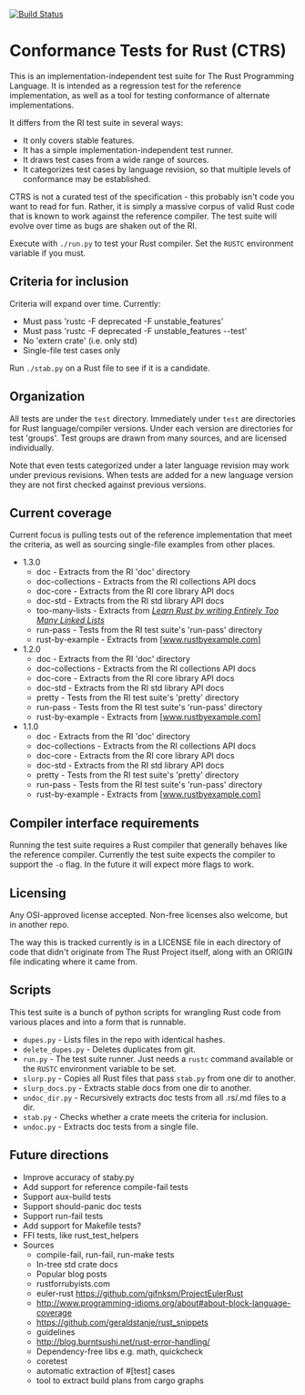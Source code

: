 [![Build Status](https://travis-ci.org/brson/ctrs.svg?branch=master)](https://travis-ci.org/brson/ctrs)

# Conformance Tests for Rust (CTRS)

This is an implementation-independent test suite for The Rust
Programming Language. It is intended as a regression test for
the reference implementation, as well as a tool for testing
conformance of alternate implementations.

It differs from the RI test suite in several ways:

* It only covers stable features.
* It has a simple implementation-independent test runner.
* It draws test cases from a wide range of sources.
* It categorizes test cases by language revision, so that multiple
  levels of conformance may be established.

CTRS is not a curated test of the specification - this probably isn't
code you want to read for fun. Rather, it is simply a massive corpus
of valid Rust code that is known to work against the reference
compiler. The test suite will evolve over time as bugs are shaken
out of the RI.

Execute with `./run.py` to test your Rust compiler.
Set the `RUSTC` environment variable if you must.

## Criteria for inclusion

Criteria will expand over time.
Currently:

* Must pass 'rustc -F deprecated -F unstable_features'
* Must pass 'rustc -F deprecated -F unstable_features --test'
* No 'extern crate' (i.e. only std)
* Single-file test cases only

Run `./stab.py` on a Rust file to see if it is a candidate.

## Organization

All tests are under the `test` directory. Immediately under `test` are
directories for Rust language/compiler versions. Under each version
are directories for test 'groups'. Test groups are drawn from many
sources, and are licensed individually.

Note that even tests categorized under a later language revision may
work under previous revisions. When tests are added for a new language
version they are not first checked against previous versions.

## Current coverage

Current focus is pulling tests out of the reference implementation that
meet the criteria, as well as sourcing single-file examples from
other places.

- 1.3.0
  - doc - Extracts from the RI 'doc' directory
  - doc-collections - Extracts from the RI collections API docs
  - doc-core - Extracts from the RI core library API docs
  - doc-std - Extracts from the RI std library API docs
  - too-many-lists - Extracts from *[Learn Rust by writing Entirely Too Many Linked Lists][lists]*
  - run-pass - Tests from the RI test suite's 'run-pass' directory
  - rust-by-example - Extracts from [www.rustbyexample.com]
- 1.2.0
  - doc - Extracts from the RI 'doc' directory
  - doc-collections - Extracts from the RI collections API docs
  - doc-core - Extracts from the RI core library API docs
  - doc-std - Extracts from the RI std library API docs
  - pretty - Tests from the RI test suite's 'pretty' directory
  - run-pass - Tests from the RI test suite's 'run-pass' directory
  - rust-by-example - Extracts from [www.rustbyexample.com]
- 1.1.0
  - doc - Extracts from the RI 'doc' directory
  - doc-collections - Extracts from the RI collections API docs
  - doc-core - Extracts from the RI core library API docs
  - doc-std - Extracts from the RI std library API docs
  - pretty - Tests from the RI test suite's 'pretty' directory
  - run-pass - Tests from the RI test suite's 'run-pass' directory
  - rust-by-example - Extracts from [www.rustbyexample.com]

[lists]: https://github.com/Gankro/too-many-lists
[www.rustbyexample.com]: http://www.rust-by-example.com

## Compiler interface requirements

Running the test suite requires a Rust compiler that generally behaves
like the reference compiler. Currently the test suite expects the
compiler to support the `-o` flag. In the future it will expect more
flags to work.

## Licensing

Any OSI-approved license accepted. Non-free licenses also welcome, but
in another repo.

The way this is tracked currently is in a LICENSE file in each
directory of code that didn't originate from The Rust Project itself,
along with an ORIGIN file indicating where it came from.

## Scripts

This test suite is a bunch of python scripts for wrangling Rust code
from various places and into a form that is runnable.

* `dupes.py` - Lists files in the repo with identical hashes.
* `delete_dupes.py` - Deletes duplicates from git.
* `run.py` - The test suite runner. Just needs a `rustc` command
  available or the `RUSTC` environment variable to be set.
* `slurp.py` - Copies all Rust files that pass `stab.py` from one dir to another.
* `slurp_docs.py` - Extracts stable docs from one dir to another.
* `undoc_dir.py` - Recursively extracts doc tests from all .rs/.md files to a dir.
* `stab.py` - Checks whether a crate meets the criteria for inclusion.
* `undoc.py` - Extracts doc tests from a single file.

## Future directions

* Improve accuracy of staby.py
* Add support for reference compile-fail tests
* Support aux-build tests
* Support should-panic doc tests
* Support run-fail tests
* Add support for Makefile tests?
* FFI tests, like rust_test_helpers
* Sources
  * compile-fail, run-fail, run-make tests
  * In-tree std crate docs
  * Popular blog posts
  * rustforrubyists.com
  * euler-rust https://github.com/gifnksm/ProjectEulerRust
  * http://www.programming-idioms.org/about#about-block-language-coverage
  * https://github.com/geraldstanje/rust_snippets
  * guidelines
  * http://blog.burntsushi.net/rust-error-handling/
  * Dependency-free libs e.g. math, quickcheck
  * coretest
  * automatic extraction of #[test] cases
  * tool to extract build plans from cargo graphs

